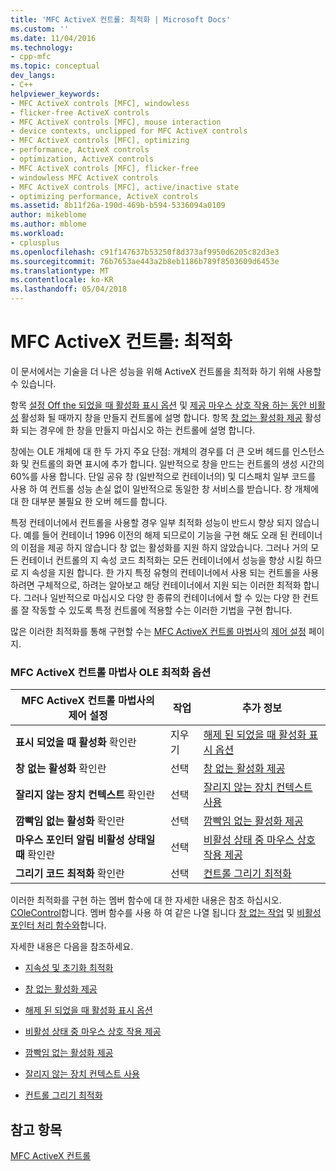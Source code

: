 ```yaml
---
title: 'MFC ActiveX 컨트롤: 최적화 | Microsoft Docs'
ms.custom: ''
ms.date: 11/04/2016
ms.technology:
- cpp-mfc
ms.topic: conceptual
dev_langs:
- C++
helpviewer_keywords:
- MFC ActiveX controls [MFC], windowless
- flicker-free ActiveX controls
- MFC ActiveX controls [MFC], mouse interaction
- device contexts, unclipped for MFC ActiveX controls
- MFC ActiveX controls [MFC], optimizing
- performance, ActiveX controls
- optimization, ActiveX controls
- MFC ActiveX controls [MFC], flicker-free
- windowless MFC ActiveX controls
- MFC ActiveX controls [MFC], active/inactive state
- optimizing performance, ActiveX controls
ms.assetid: 8b11f26a-190d-469b-b594-5336094a0109
author: mikeblome
ms.author: mblome
ms.workload:
- cplusplus
ms.openlocfilehash: c91f147637b53250f8d373af9950d6205c82d3e3
ms.sourcegitcommit: 76b7653ae443a2b8eb1186b789f8503609d6453e
ms.translationtype: MT
ms.contentlocale: ko-KR
ms.lasthandoff: 05/04/2018
---
```

# <a name="mfc-activex-controls-optimization"></a>MFC ActiveX 컨트롤: 최적화
이 문서에서는 기술을 더 나은 성능을 위해 ActiveX 컨트롤을 최적화 하기 위해 사용할 수 있습니다.  
  
 항목 [설정 Off the 되었을 때 활성화 표시 옵션](../mfc/turning-off-the-activate-when-visible-option.md) 및 [제공 마우스 상호 작용 하는 동안 비활성](../mfc/providing-mouse-interaction-while-inactive.md) 활성화 될 때까지 창을 만들지 컨트롤에 설명 합니다. 항목 [창 없는 활성화 제공](../mfc/providing-windowless-activation.md) 활성화 되는 경우에 한 창을 만들지 마십시오 하는 컨트롤에 설명 합니다.  
  
 창에는 OLE 개체에 대 한 두 가지 주요 단점: 개체의 경우를 더 큰 오버 헤드를 인스턴스화 및 컨트롤의 화면 표시에 추가 합니다. 일반적으로 창을 만드는 컨트롤의 생성 시간의 60%를 사용 합니다. 단일 공유 창 (일반적으로 컨테이너의) 및 디스패치 일부 코드를 사용 하 여 컨트롤 성능 손실 없이 일반적으로 동일한 창 서비스를 받습니다. 창 개체에 대 한 대부분 불필요 한 오버 헤드를 합니다.  
  
 특정 컨테이너에서 컨트롤을 사용할 경우 일부 최적화 성능이 반드시 향상 되지 않습니다. 예를 들어 컨테이너 1996 이전의 해제 되므로이 기능을 구현 해도 오래 된 컨테이너의 이점을 제공 하지 않습니다 창 없는 활성화를 지원 하지 않았습니다. 그러나 거의 모든 컨테이너 컨트롤의 지 속성 코드 최적화는 모든 컨테이너에서 성능을 향상 시킬 하므로 지 속성을 지원 합니다. 한 가지 특정 유형의 컨테이너에서 사용 되는 컨트롤을 사용 하려면 구체적으로, 하려는 알아보고 해당 컨테이너에서 지원 되는 이러한 최적화 합니다. 그러나 일반적으로 마십시오 다양 한 종류의 컨테이너에서 할 수 있는 다양 한 컨트롤 잘 작동할 수 있도록 특정 컨트롤에 적용할 수는 이러한 기법을 구현 합니다.  
  
 많은 이러한 최적화를 통해 구현할 수는 [MFC ActiveX 컨트롤 마법사](../mfc/reference/mfc-activex-control-wizard.md)의 [제어 설정](../mfc/reference/control-settings-mfc-activex-control-wizard.md) 페이지.  
  
### <a name="mfc-activex-control-wizard-ole-optimization-options"></a>MFC ActiveX 컨트롤 마법사 OLE 최적화 옵션  
  
|MFC ActiveX 컨트롤 마법사의 제어 설정|작업|추가 정보|  
|-------------------------------------------------------|------------|----------------------|  
|**표시 되었을 때 활성화** 확인란|지우기|[해제 된 되었을 때 활성화 표시 옵션](../mfc/turning-off-the-activate-when-visible-option.md)|  
|**창 없는 활성화** 확인란|선택|[창 없는 활성화 제공](../mfc/providing-windowless-activation.md)|  
|**잘리지 않는 장치 컨텍스트** 확인란|선택|[잘리지 않는 장치 컨텍스트 사용](../mfc/using-an-unclipped-device-context.md)|  
|**깜빡임 없는 활성화** 확인란|선택|[깜빡임 없는 활성화 제공](../mfc/providing-flicker-free-activation.md)|  
|**마우스 포인터 알림 비활성 상태일 때** 확인란|선택|[비활성 상태 중 마우스 상호 작용 제공](../mfc/providing-mouse-interaction-while-inactive.md)|  
|**그리기 코드 최적화** 확인란|선택|[컨트롤 그리기 최적화](../mfc/optimizing-control-drawing.md)|  
  
 이러한 최적화를 구현 하는 멤버 함수에 대 한 자세한 내용은 참조 하십시오. [COleControl](../mfc/reference/colecontrol-class.md)합니다. 멤버 함수를 사용 하 여 같은 나열 됩니다 [창 없는 작업](http://msdn.microsoft.com/en-us/e9e28f79-9a70-4ae4-a5aa-b3e92f1904df) 및 [비활성 포인터 처리 함수와](http://msdn.microsoft.com/en-us/e9e28f79-9a70-4ae4-a5aa-b3e92f1904df)합니다.  
  
 자세한 내용은 다음을 참조하세요.  
  
-   [지속성 및 초기화 최적화](../mfc/optimizing-persistence-and-initialization.md)  
  
-   [창 없는 활성화 제공](../mfc/providing-windowless-activation.md)  
  
-   [해제 된 되었을 때 활성화 표시 옵션](../mfc/turning-off-the-activate-when-visible-option.md)  
  
-   [비활성 상태 중 마우스 상호 작용 제공](../mfc/providing-mouse-interaction-while-inactive.md)  
  
-   [깜빡임 없는 활성화 제공](../mfc/providing-flicker-free-activation.md)  
  
-   [잘리지 않는 장치 컨텍스트 사용](../mfc/using-an-unclipped-device-context.md)  
  
-   [컨트롤 그리기 최적화](../mfc/optimizing-control-drawing.md)  
  
## <a name="see-also"></a>참고 항목  
 [MFC ActiveX 컨트롤](../mfc/mfc-activex-controls.md)

